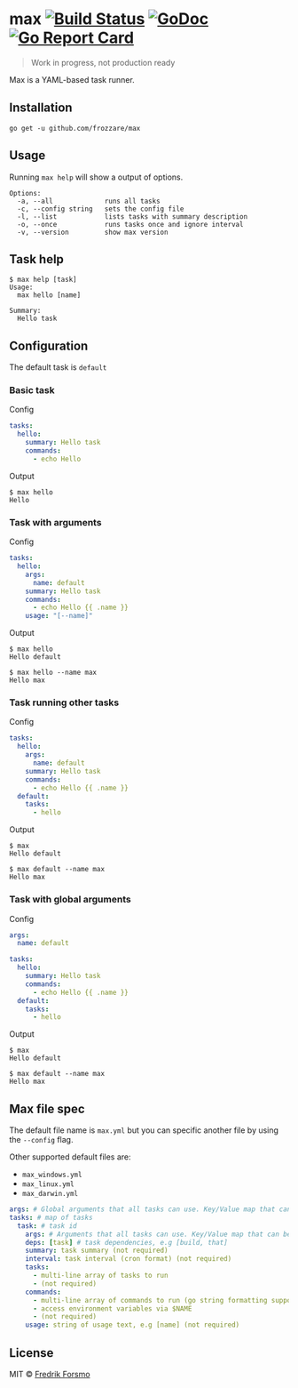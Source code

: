 # max [![Build Status](https://travis-ci.org/frozzare/max.svg?branch=master)](https://travis-ci.org/frozzare/max) [![GoDoc](https://godoc.org/github.com/frozzare/max?status.svg)](http://godoc.org/github.com/frozzare/max) [![Go Report Card](https://goreportcard.com/badge/github.com/frozzare/max)](https://goreportcard.com/report/github.com/frozzare/max)

> Work in progress, not production ready

Max is a YAML-based task runner.

## Installation

```
go get -u github.com/frozzare/max
```

## Usage

Running `max help` will show a output of options.

```
Options:
  -a, --all             runs all tasks
  -c, --config string   sets the config file
  -l, --list            lists tasks with summary description
  -o, --once            runs tasks once and ignore interval
  -v, --version         show max version
```

## Task help

```
$ max help [task]
Usage:
  max hello [name]

Summary:
  Hello task
```

## Configuration

The default task is `default`

### Basic task

Config

```yaml
tasks:
  hello:
    summary: Hello task
    commands:
      - echo Hello
```

Output

```
$ max hello
Hello
```

### Task with arguments

Config

```yaml
tasks:
  hello:
    args:
      name: default
    summary: Hello task
    commands:
      - echo Hello {{ .name }}
    usage: "[--name]"
```

Output

```
$ max hello
Hello default

$ max hello --name max
Hello max
```

### Task running other tasks

Config

```yaml
tasks:
  hello:
    args:
      name: default
    summary: Hello task
    commands:
      - echo Hello {{ .name }}
  default:
    tasks:
      - hello
```

Output

```
$ max
Hello default

$ max default --name max
Hello max
```

### Task with global arguments

Config

```yaml
args:
  name: default

tasks:
  hello:
    summary: Hello task
    commands:
      - echo Hello {{ .name }}
  default:
    tasks:
      - hello
```

Output

```
$ max
Hello default

$ max default --name max
Hello max
```

## Max file spec

The default file name is `max.yml` but you can specific another file by using the `--config` flag.

Other supported default files are:

- `max_windows.yml`
- `max_linux.yml`
- `max_darwin.yml`

```yaml
args: # Global arguments that all tasks can use. Key/Value map that can be used with --key flag.
tasks: # map of tasks
  task: # task id
    args: # Arguments that all tasks can use. Key/Value map that can be used with --key flag.
    deps: [task] # task dependencies, e.g [build, that]
    summary: task summary (not required)
    interval: task interval (cron format) (not required)
    tasks:
      - multi-line array of tasks to run
      - (not required)
    commands:
      - multi-line array of commands to run (go string formatting supported with arguments)
      - access environment variables via $NAME
      - (not required)
    usage: string of usage text, e.g [name] (not required)
```

## License

MIT © [Fredrik Forsmo](https://github.com/frozzare)
